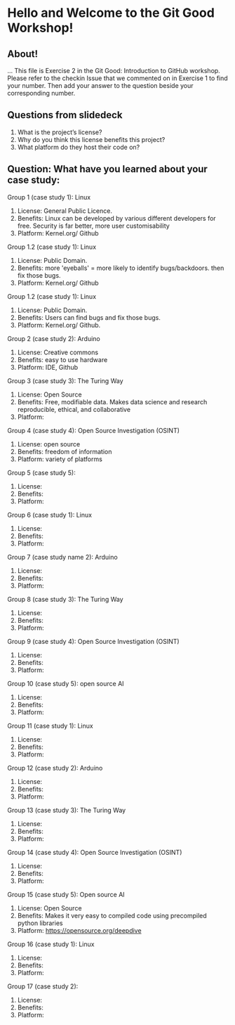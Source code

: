 # Hello and Welcome to the Git Good Workshop! 

## About! 
...
This file is Exercise 2 in the Git Good: Introduction to GitHub workshop. 
Please refer to the checkin Issue that we commented on in Exercise 1 to find your number. Then add your answer to the question beside your corresponding number.

## Questions from slidedeck
1. What is the project’s license?
2. Why do you think this license benefits this project?
3. What platform do they host their code on?

## Question: What have you learned about your case study:

Group 1 (case study 1): Linux

1. License: General Public Licence.
3. Benefits: Linux can be developed by various different developers for free. Security is far better, more user customisability
5. Platform: Kernel.org/ Github

Group 1.2 (case study 1): Linux
1. License: Public Domain.
2. Benefits: more 'eyeballs' = more likely to identify bugs/backdoors. then fix those bugs.
3. Platform: Kernel.org/ Github

Group 1.2 (case study 1): Linux
1. License: Public Domain.
2. Benefits: Users can find bugs and fix those bugs.
3. Platform: Kernel.org/ Github.

Group 2 (case study 2): Arduino
1. License: Creative commons
2. Benefits: easy to use hardware
3. Platform: IDE, Github

Group 3 (case study 3): The Turing Way
1. License: Open Source
2. Benefits: Free, modifiable data. Makes data science and research reproducible, ethical, and collaborative
3. Platform: 

Group 4 (case study 4): Open Source Investigation (OSINT)
1. License: open source
2. Benefits: freedom of information 
3. Platform: variety of platforms 

Group 5 (case study 5): 
1. License: 
2. Benefits:
4. Platform:


Group 6 (case study 1): Linux
1. License: 
2. Benefits:
3. Platform: 

Group 7 (case study name 2): Arduino
1. License: 
2. Benefits:
3. Platform: 

Group 8 (case study 3): The Turing Way
1. License: 
2. Benefits:
3. Platform: 

Group 9 (case study 4): Open Source Investigation (OSINT)
1. License: 
2. Benefits:
3. Platform: 

Group 10 (case study 5): open source AI
1. License: 
2. Benefits:
3. Platform: 

Group 11 (case study 1): Linux
1. License: 
2. Benefits: 
3. Platform: 

Group 12 (case study 2): Arduino
1. License: 
2. Benefits:
3. Platform: 

Group 13 (case study 3): The Turing Way
1. License: 
2. Benefits:
3. Platform: 

Group 14 (case study 4): Open Source Investigation (OSINT)
1. License: 
2. Benefits:
3. Platform: 

Group 15 (case study 5): Open source AI
1. License: Open Source 
2. Benefits: Makes it very easy to compiled code using precompiled python libraries 
3. Platform: https://opensource.org/deepdive

Group 16 (case study 1): Linux
1. License: 
2. Benefits:
3. Platform: 

Group 17 (case study 2): 
1. License: 
2. Benefits:
3. Platform: 


